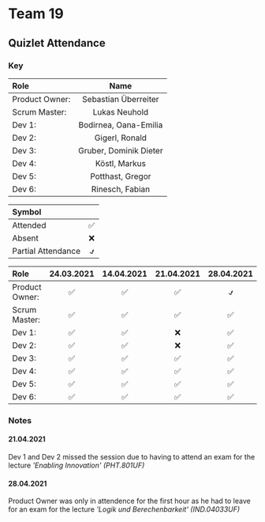 # Team 19

## Quizlet Attendance

### Key

| Role            | Name                    |
| :---            |    :----:               |
| Product Owner:  | Sebastian Überreiter    |
| Scrum Master:   | Lukas Neuhold           |
| Dev 1:          | Bodirnea, Oana-Emilia   |
| Dev 2:          | Gigerl, Ronald          |
| Dev 3:          | Gruber, Dominik Dieter  |
| Dev 4:          | Köstl, Markus           |
| Dev 5:          | Potthast, Gregor        |
| Dev 6:          | Rinesch, Fabian         |

| Symbol              |             |
| :---                | :----:      |
| Attended            | &#9989;     |
| Absent              | &#10060;    |
| Partial Attendance  | **&#9083;** |

| Role            | 24.03.2021  | 14.04.2021  | 21.04.2021  | 28.04.2021  | 5.05.2021 |
| :---            |    :----:   |    :----:   |    :----:   |    :----:   | :----:    |
| Product Owner:  | &#9989;     | &#9989;     | &#9989;     | **&#9083;** | |
| Scrum Master:   | &#9989;     | &#9989;     | &#9989;     | &#9989;     | |
| Dev 1:          | &#9989;     | &#9989;     | &#10060;    | &#9989;     | |
| Dev 2:          | &#9989;     | &#9989;     | &#10060;    | &#9989;     | |
| Dev 3:          | &#9989;     | &#9989;     | &#9989;     | &#9989;     | |
| Dev 4:          | &#9989;     | &#9989;     | &#9989;     | &#9989;     | |
| Dev 5:          | &#9989;     | &#9989;     | &#9989;     | &#9989;     | |
| Dev 6:          | &#9989;     | &#9989;     | &#9989;     | &#9989;     | |

### Notes

#### 21.04.2021

Dev 1 and Dev 2 missed the session due to having to attend an exam for the lecture
*'Enabling Innovation' (PHT.801UF)*

#### 28.04.2021

Product Owner was only in attendence for the first hour as he had to leave for an exam for the lecture *'Logik und Berechenbarkeit' (IND.04033UF)*
